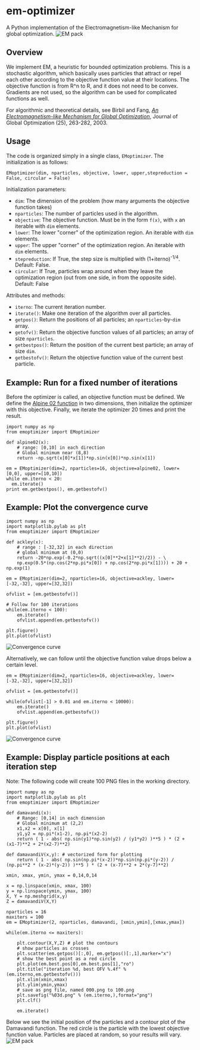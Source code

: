 # em-optimizer
A Python implementation of the Electromagnetism-like Mechanism for global optimization.
![EM pack](img/em.gif)

## Overview
We implement EM, a heuristic for bounded optimization problems. This is a stochastic algorithm, which basically uses particles that attract or repel each other according to the objective function value at their locations. The objective function is from R^n to R, and it does not need to be convex. Gradients are not used, so the algorithm can be used for complicated functions as well.

For algorithmic and theoretical details, see Birbil and Fang, [_An Electromagnetism-like Mechanism for Global Optimization_](http://www.academia.edu/download/30818603/pub2.pdf), Journal of Global Optimization (25), 263-282, 2003.
## Usage
The code is organized simply in a single class, `EMoptimizer`. The initialization is as follows:

```
EMoptimizer(dim, nparticles, objective, lower, upper,stepreduction = False, circular = False)
```
Initialization parameters:
* `dim`: The dimension of the problem (how many arguments the objective function takes)
* `nparticles`: The number of particles used in the algorithm.
* `objective`: The objective function. Must be in the form `f(x)`, with `x` an iterable with `dim` elements.
* `lower`: The lower "corner" of the optimization region. An iterable with `dim` elements.
* `upper`: The upper "corner" of the optimization region. An iterable with `dim` elements.
* `stepreduction`: If True, the step size is multiplied with (1+iterno)<sup>-1/4</sup>. Default: False.
* `circular`: If True, particles wrap around when they leave the optimization region (out from one side, in from the opposite side). Default: False

Attributes and methods:
* `iterno`: The current iteration number.
* `iterate()`: Make one iteration of the algorithm over all particles.
* `getpos()`: Return the positions of all particles; an `nparticles`-by-`dim` array.
* `getofv()`: Return the objective function values of all particles; an array of size `nparticles`.
* `getbestpos()`: Return the position of the current best particle; an array of size `dim`.
* `getbestofv()`: Return the objective function value of the current best particle.

## Example: Run for a fixed number of iterations
Before the optimizer is called, an objective function must be defined. We define the [Alpine 02 function](https://arxiv.org/abs/1308.4008) in two dimensions, then initialize the optimizer with this objective. Finally, we iterate the optimizer 20 times and print the result.

```
import numpy as np
from emoptimizer import EMoptimizer

def alpine02(x):
    # range: [0,10] in each direction
    # Global minimum near (8,8)
    return -np.sqrt(x[0]*x[1])*np.sin(x[0])*np.sin(x[1])
    
em = EMoptimizer(dim=2, nparticles=16, objective=alpine02, lower=[0,0], upper=[10,10])
while em.iterno < 20:
  em.iterate()
print em.getbestpos(), em.getbestofv()
```
## Example: Plot the convergence curve
```
import numpy as np
import matplotlib.pylab as plt
from emoptimizer import EMoptimizer

def ackley(x):
    # range : [-32,32] in each direction
    # global minimum at (0,0)
    return -20*np.exp(-0.2*np.sqrt((x[0]**2+x[1]**2)/2)) - \
    np.exp(0.5*(np.cos(2*np.pi*x[0]) + np.cos(2*np.pi*x[1]))) + 20 + np.exp(1)

em = EMoptimizer(dim=2, nparticles=16, objective=ackley, lower=[-32,-32], upper=[32,32])

ofvlist = [em.getbestofv()]

# Follow for 100 iterations
while(em.iterno < 100):
    em.iterate()
    ofvlist.append(em.getbestofv())

plt.figure()
plt.plot(ofvlist)
```
![Convergence curve](img/example1-1.png)

Alternatively, we can follow until the objective function value drops below a certain level.
```
em = EMoptimizer(dim=2, nparticles=16, objective=ackley, lower=[-32,-32], upper=[32,32])

ofvlist = [em.getbestofv()]

while(ofvlist[-1] > 0.01 and em.iterno < 10000):
    em.iterate()
    ofvlist.append(em.getbestofv())

plt.figure()
plt.plot(ofvlist)
```
![Convergence curve](img/example1-2.png)

## Example: Display particle positions at each iteration step
Note: The following code will create 100 PNG files in the working directory.

```
import numpy as np
import matplotlib.pylab as plt
from emoptimizer import EMoptimizer

def damavandi(x):
    # Range: [0,14] in each dimension
    # Global minimum at (2,2)
    x1,x2 = x[0], x[1]
    y1,y2 = np.pi*(x1-2), np.pi*(x2-2)
    return ( 1 - abs( np.sin(y1)*np.sin(y2) / (y1*y2) )**5 ) * (2 + (x1-7)**2 + 2*(x2-7)**2)

def damavandiV(x,y): # vectorized form for plotting
    return ( 1 - abs( np.sin(np.pi*(x-2))*np.sin(np.pi*(y-2)) / (np.pi**2 * (x-2)*(y-2)) )**5 ) * (2 + (x-7)**2 + 2*(y-7)**2)

xmin, xmax, ymin, ymax = 0,14,0,14
    
x = np.linspace(xmin, xmax, 100)
y = np.linspace(ymin, ymax, 100)
X, Y = np.meshgrid(x,y)
Z = damavandiV(X,Y)

nparticles = 16
maxiters = 100
em = EMoptimizer(2, nparticles, damavandi, [xmin,ymin],[xmax,ymax])

while(em.iterno <= maxiters):

    plt.contour(X,Y,Z) # plot the contours
    # show particles as crosses
    plt.scatter(em.getpos()[:,0], em.getpos()[:,1],marker="x")
    # show the best point as a red circle         
    plt.plot(em.best.pos[0],em.best.pos[1],"ro")
    plt.title("iteration %d, best OFV %.4f" % (em.iterno,em.getbestofv()))
    plt.xlim(xmin,xmax)
    plt.ylim(ymin,ymax)
    # save as png file, named 000.png to 100.png
    plt.savefig("%03d.png" % (em.iterno,),format="png")
    plt.clf()
    
    em.iterate()
```
Below we see the initial position of the particles and a contour plot of the Damavandi function. The red circle is the particle with the lowest objective function value. Particles are placed at random, so your results will vary.
![EM pack](img/example2.png)
